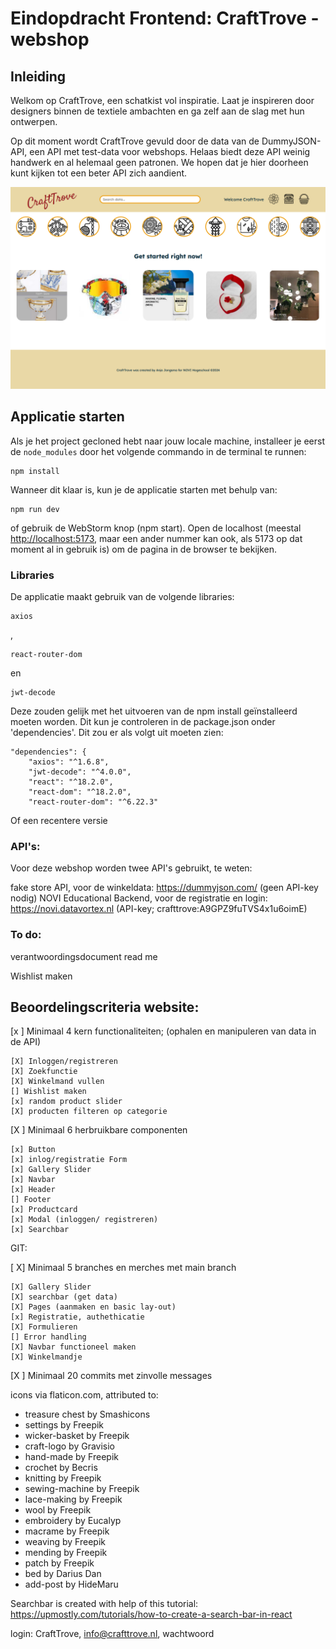 # Eindopdracht Frontend: CraftTrove - webshop

## Inleiding
Welkom op CraftTrove, een schatkist vol inspiratie. Laat je inspireren door designers binnen de textiele ambachten en ga zelf aan de slag met hun ontwerpen.

Op dit moment wordt CraftTrove gevuld door de data van de DummyJSON-API, een API met test-data voor webshops. Helaas biedt deze API weinig handwerk en al helemaal geen patronen. We hopen dat je hier doorheen kunt kijken tot een beter API zich aandient.

![screenshot](src/assets/screenshot.png)

## Applicatie starten

Als je het project gecloned hebt naar jouw locale machine, installeer je eerst de `node_modules` door het volgende
commando in de terminal te runnen:

```
npm install
```

Wanneer dit klaar is, kun je de applicatie starten met behulp van:

```
npm run dev
```

of gebruik de WebStorm knop (npm start). Open de localhost (meestal [http://localhost:5173](http://localhost:5173/), maar een ander nummer kan ook, als 5173 op dat moment al in gebruik is) om de pagina in de browser
te bekijken. 

### Libraries
De applicatie maakt gebruik van de volgende libraries:

```
axios
```
,
```
react-router-dom
```
en
```
jwt-decode
```
Deze zouden gelijk met het uitvoeren van de npm install geïnstalleerd moeten worden.
Dit kun je controleren in de package.json onder 'dependencies'. Dit zou er als volgt uit moeten zien:

```
"dependencies": {
    "axios": "^1.6.8",
    "jwt-decode": "^4.0.0",
    "react": "^18.2.0",
    "react-dom": "^18.2.0",
    "react-router-dom": "^6.22.3"
```
Of een recentere versie

### API's: 

Voor deze webshop worden twee API's gebruikt, te weten:

fake store API, voor de winkeldata: https://dummyjson.com/ (geen API-key nodig)
NOVI Educational Backend, voor de registratie en login: https://novi.datavortex.nl (API-key;  crafttrove:A9GPZ9fuTVS4x1u6oimE)

### To do:

verantwoordingsdocument
read me

Wishlist maken


## Beoordelingscriteria website:

[x ] Minimaal 4 kern functionaliteiten; (ophalen en manipuleren van data in de API)

    [X] Inloggen/registreren
    [X] Zoekfunctie
    [X] Winkelmand vullen
    [] Wishlist maken
    [x] random product slider
    [X] producten filteren op categorie

[X ] Minimaal 6 herbruikbare componenten
    
    [x] Button
    [x] inlog/registratie Form
    [x] Gallery Slider
    [x] Navbar
    [x] Header
    [] Footer
    [x] Productcard
    [x] Modal (inloggen/ registreren)
    [x] Searchbar


GIT:

[ X] Minimaal 5 branches en merches met main branch

    [X] Gallery Slider
    [X] searchbar (get data)
    [X] Pages (aanmaken en basic lay-out)
    [x] Registratie, authethicatie
    [X] Formulieren
    [] Error handling
    [X] Navbar functioneel maken
    [X] Winkelmandje
    

[X ] Minimaal 20 commits met zinvolle messages


icons via flaticon.com, attributed to:
   - treasure chest by Smashicons
   - settings by Freepik
   - wicker-basket by Freepik
   - craft-logo by Gravisio
   - hand-made by Freepik
   - crochet by Becris
   - knitting by Freepik
   - sewing-machine by Freepik
   - lace-making by Freepik
   - wool by Freepik
   - embroidery by Eucalyp
   - macrame by Freepik
   - weaving by Freepik
   - mending by Freepik
   - patch by Freepik
   - bed by Darius Dan
   - add-post by HideMaru

Searchbar is created with help of this tutorial: https://upmostly.com/tutorials/how-to-create-a-search-bar-in-react

login: CraftTrove, info@crafttrove.nl, wachtwoord